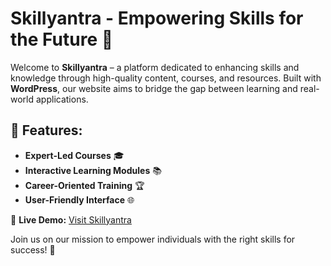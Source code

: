 # Skillyantra - Empowering Skills for the Future 🚀

Welcome to **Skillyantra** – a platform dedicated to enhancing skills and knowledge through high-quality content, courses, and resources. Built with **WordPress**, our website aims to bridge the gap between learning and real-world applications.

## 🌟 Features:
- **Expert-Led Courses** 🎓  
- **Interactive Learning Modules** 📚  
- **Career-Oriented Training** 🏆  
- **User-Friendly Interface** 🌐  

🔗 **Live Demo:** [Visit Skillyantra](Your_Demo_Link_Here)  

Join us on our mission to empower individuals with the right skills for success! 🚀
